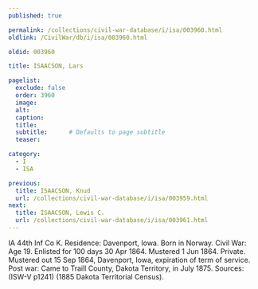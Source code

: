 ```yaml
---
published: true

permalink: /collections/civil-war-database/i/isa/003960.html
oldlink: /CivilWar/db/i/isa/003960.html

oldid: 003960

title: ISAACSON, Lars

pagelist:
  exclude: false
  order: 3960
  image: 
  alt:
  caption:
  title:
  subtitle:      # Defaults to page subtitle
  teaser:

category: 
  - I 
  - ISA

previous:
  title: ISAACSON, Knud
  url: /collections/civil-war-database/i/isa/003959.html  
next:
  title: ISAACSON, Lewis C.
  url: /collections/civil-war-database/i/isa/003961.html   
---
```

IA 44th Inf Co K. Residence: Davenport, Iowa. Born in Norway. Civil War: Age 19. Enlisted for 100 days 30 Apr 1864. Mustered 1 Jun 1864. Private. Mustered out 15 Sep 1864, Davenport, Iowa, expiration of term of service. Post war: Came to Traill County, Dakota Territory, in July 1875. Sources: (ISW-V p1241) (1885 Dakota Territorial Census).
